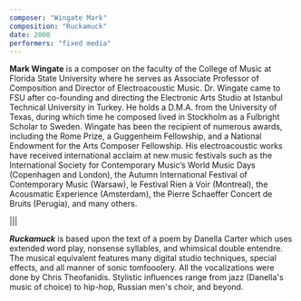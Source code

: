 ```yaml
---
composer: "Wingate Mark"
composition: "Ruckamuck"
date: 2000
performers: "fixed media"
---
```

**Mark Wingate** is a composer on the faculty of the College of Music at Florida State University where he serves as Associate Professor of Composition and Director of Electroacoustic Music. Dr. Wingate came to FSU after co-founding and directing the Electronic Arts Studio at Istanbul Technical University in Turkey. He holds a D.M.A. from the University of Texas, during which time he composed lived in Stockholm as a Fulbright Scholar to Sweden. Wingate has been the recipient of numerous awards, including the Rome Prize, a Guggenheim Fellowship, and a National Endowment for the Arts Composer Fellowship. His electroacoustic works have received international acclaim at new music festivals such as the International Society for Contemporary Music’s World Music Days (Copenhagen and London), the Autumn International Festival of Contemporary Music (Warsaw), le Festival Rien à Voir (Montreal), the Acousmatic Experience (Amsterdam), the Pierre Schaeffer Concert de Bruits (Perugia), and many others.

|||

**_Ruckamuck_** is based upon the text of a poem by Danella Carter which uses extended word play, nonsense syllables, and whimsical double entendre. The musical equivalent features many digital studio techniques, special effects, and all manner of sonic tomfooolery. All the vocalizations were done by Chris Theofanidis. Stylistic influences range from jazz (Danella's music of choice) to hip-hop, Russian men's choir, and beyond.
